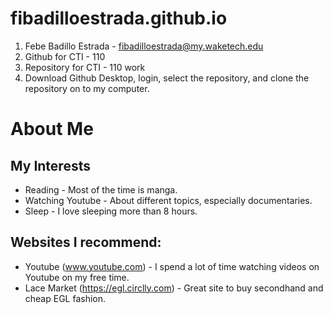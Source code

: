 # fibadilloestrada.github.io
1. Febe Badillo Estrada - fibadilloestrada@my.waketech.edu
2. Github for CTI - 110
3. Repository for CTI - 110 work
4. Download Github Desktop, login, select the repository, and clone the repository on to my computer.

# About Me
## My Interests
 - Reading - Most of the time is manga.
 - Watching Youtube - About different topics, especially documentaries.
 - Sleep - I love sleeping more than 8 hours.
## Websites I recommend:
- Youtube (www.youtube.com) - I spend a lot of time watching videos on Youtube on my free time.
- Lace Market (https://egl.circlly.com) - Great site to buy secondhand and cheap EGL fashion.
